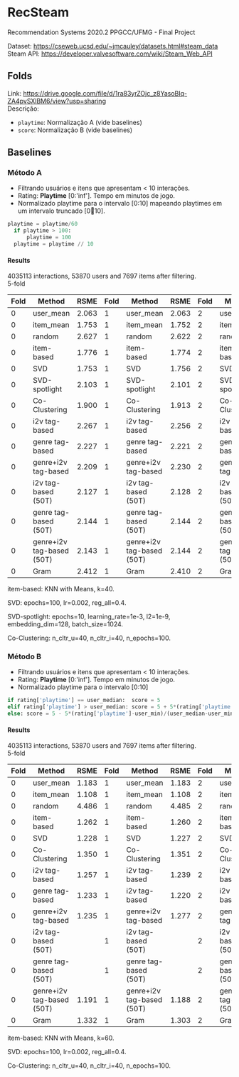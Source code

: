 # RecSteam
Recommendation Systems 2020.2 PPGCC/UFMG - Final Project

Dataset: https://cseweb.ucsd.edu/~jmcauley/datasets.html#steam_data <br>
Steam API: https://developer.valvesoftware.com/wiki/Steam_Web_API

## Folds
Link: https://drive.google.com/file/d/1ra83yrZOjc_z8YasoBIq-ZA4pvSXlBM6/view?usp=sharing <br>
Descrição:
* `playtime`: Normalização A (vide baselines)
* `score`: Normalização B (vide baselines)

## Baselines

### Método A
- Filtrando usuários e itens que apresentam < 10 interações.
- Rating: **Playtime** [0:'inf']. Tempo em minutos de jogo.
- Normalizado playtime para o intervalo [0:10] mapeando playtimes em um intervalo truncado [0:100:10].
```python
playtime = playtime/60
  if playtime > 100:
      playtime = 100
  playtime = playtime // 10
```
#### Results
4035113 interactions, 53870 users and 7697 items after filtering. <br>
5-fold

Fold | Method     | RSME  |Fold | Method     | RSME  |Fold | Method     | RSME  |Fold | Method     | RSME  |Fold | Method     | RSME  |
-----|------------|-------|-----|------------|-------|-----|------------|-------|-----|------------|-------|-----|------------|-------|
0    | user_mean  | 2.063 |1    | user_mean  | 2.063 |2    | user_mean  | 2.059 |3    | user_mean  | 2.065 |4    | user_mean  | 2.062 |
0    | item_mean  | 1.753 |1    | item_mean  | 1.752 |2    | item_mean  | 1.747 |3    | item_mean  | 1.753 |4    | item_mean  | 1.753 |
0    | random     | 2.627 |1    | random     | 2.622 |2    | random     | 2.620 |3    | random     | 2.624 |4    | random     | 2.625 |
0    | item-based | 1.776 |1    | item-based | 1.774 |2    | item-based | 1.771 |3    | item-based | 1.777 |4    | item-based | 1.775 |
0    | SVD        | 1.753 |1    | SVD        | 1.756 |2    | SVD        | 1.749 |3    | SVD        | 1.756 |4    | SVD        | 1.753 |
0    | SVD-spotlight | 2.103 |1    | SVD-spotlight | 2.101 |2    | SVD-spotlight | 2.099 |3    | SVD-spotlight | 2.303 |4    | SVD-spotlight | 2.318 |
0    | Co-Clustering | 1.900 |1    | Co-Clustering | 1.913 |2    | Co-Clustering | 1.912 |3    | Co-Clustering | 1.912 |4    | Co-Clustering | 1.907 |
0    | i2v tag-based | 2.267 |1    | i2v tag-based | 2.256 |2    | i2v tag-based | 2.241 |3    | i2v tag-based | 2.242 |4    | i2v tag-based | 2.214 |
0    | genre tag-based | 2.227 |1    | genre tag-based | 2.221 |2    | genre tag-based | 2.209 |3    | genre tag-based | 2.220 |4    | genre tag-based | 2.204 | 
0    | genre+i2v tag-based | 2.209 |1    | genre+i2v tag-based | 2.230 |2    | genre+i2v tag-based | 2.218 |3    | genre+i2v tag-based | 2.216 |4    | genre+i2v tag-based | 2.214 | 
0    | i2v tag-based (50T) | 2.127 |1    | i2v tag-based (50T) | 2.128 |2    | i2v tag-based (50T) | 2.124 |3    | i2v tag-based | 2.130 |4    | i2v tag-based | 2.125 |
0    | genre tag-based (50T) | 2.144 |1    | genre tag-based (50T) | 2.144 |2    | genre tag-based (50T) | 2.139 |3    | genre tag-based (50T) | 2.146 |4    | genre tag-based (50T) | 2.143 | 
0    | genre+i2v tag-based (50T) | 2.143 |1    | genre+i2v tag-based (50T) | 2.144 |2    | genre+i2v tag-based (50T) | 2.140 |3    | genre+i2v tag-based (50T) | 2.147 |4    | genre+i2v tag-based (50T) | 2.144 | 
0    | Gram | 2.412 |1    | Gram | 2.410 |2    | Gram | 2.406 |3    | Gram | 2.412 |4    | Gram | 2.411 | 

item-based: KNN with Means, k=40.

SVD: epochs=100, lr=0.002, reg_all=0.4.

SVD-spotlight: epochs=10, learning_rate=1e-3, l2=1e-9, embedding_dim=128, batch_size=1024.

Co-Clustering: n_cltr_u=40, n_cltr_i=40, n_epochs=100.

### Método B
- Filtrando usuários e itens que apresentam < 10 interações.
- Rating: **Playtime** [0:'inf']. Tempo em minutos de jogo.
- Normalizado playtime para o intervalo [0:10] 
```python
if rating['playtime'] == user_median:  score = 5
elif rating['playtime'] > user_median: score = 5 + 5*(rating['playtime']-user_median)/(user_max-user_median)
else: score = 5 - 5*(rating['playtime']-user_min)/(user_median-user_min)
```
#### Results
4035113 interactions, 53870 users and 7697 items after filtering. <br>
5-fold

Fold | Method     | RSME  |Fold | Method     | RSME  |Fold | Method     | RSME  |Fold | Method     | RSME  |Fold | Method     | RSME  |
-----|------------|-------|-----|------------|-------|-----|------------|-------|-----|------------|-------|-----|------------|-------|
0    | user_mean  | 1.183 |1    | user_mean  | 1.183 |2    | user_mean  | 1.184 |3    | user_mean  | 1.186 |4    | user_mean  | 1.184 |
0    | item_mean  | 1.108 |1    | item_mean  | 1.108 |2    | item_mean  | 1.110 |3    | item_mean  | 1.111 |4    | item_mean  | 1.109 |
0    | random     | 4.486 |1    | random     | 4.485 |2    | random     | 4.487 |3    | random     | 4.485 |4    | random     | 4.486 |
0    | item-based | 1.262 |1    | item-based | 1.260 |2    | item-based | 1.261 |3    | item-based | 1.259 |4    | item-based | 1.260 |
0    | SVD        | 1.228 |1    | SVD        | 1.227 |2    | SVD        | 1.229 |3    | SVD        | 1.227 |4    | SVD        | 1.227 |
0    | Co-Clustering | 1.350 |1    | Co-Clustering | 1.351 |2    | Co-Clustering | 1.357 |3    | Co-Clustering | 1.350 |4    | Co-Clustering | 1.350 |
0    | i2v tag-based | 1.257 |1    | i2v tag-based | 1.239 |2    | i2v tag-based | 1.223 |3    | i2v tag-based | 1.200 |4    | i2v tag-based | 1.332 | 
0    | genre tag-based | 1.233 |1    | i2v tag-based | 1.220 |2    | i2v tag-based | 1.209 |3    | i2v tag-based | 1.233 |4    | i2v tag-based | 1.222 | 
0    | genre+i2v tag-based | 1.235 |1    | genre+i2v tag-based | 1.277 |2    | genre+i2v tag-based | 1.259 |3    | genre+i2v tag-based | 1.235 |4    | genre+i2v tag-based | 1.208 | 
0    | i2v tag-based (50T) |  |1    | i2v tag-based (50T) |  |2    | i2v tag-based (50T) |  |3    | i2v tag-based |  |4    | i2v tag-based |  |
0    | genre tag-based (50T) | |1    | genre tag-based (50T) |  |2    | genre tag-based (50T) |  |3    | genre tag-based (50T) |  |4    | genre tag-based (50T) |  | 
0    | genre+i2v tag-based (50T) | 1.191 |1    | genre+i2v tag-based (50T) | 1.188 |2    | genre+i2v tag-based (50T) | 1.183 |3    | genre+i2v tag-based (50T) | 1.177 |4    | genre+i2v tag-based (50T) | 1.176 | 
0    | Gram | 1.332 |1    | Gram | 1.303 |2    | Gram | 1.332 |3    | Gram | 1.329 |4    | Gram | 1.330 | 

item-based: KNN with Means, k=60.

SVD: epochs=100, lr=0.002, reg_all=0.4.

Co-Clustering: n_cltr_u=40, n_cltr_i=40, n_epochs=100.

